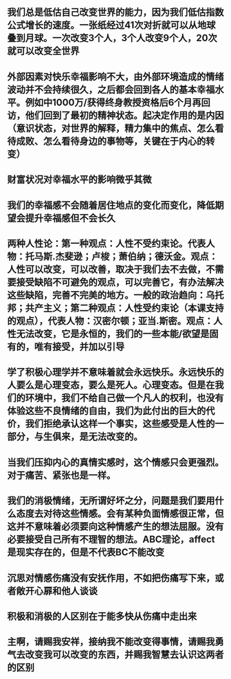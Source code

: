## 我们总是低估自己改变世界的能力，因为我们低估指数公式增长的速度。一张纸经过41次对折就可以从地球叠到月球。一次改变3个人，3个人改变9个人，20次就可以改变全世界

## 外部因素对快乐幸福影响不大，由外部环境造成的情绪波动并不会持续很久，之后都会回到各人的基本幸福水平。例如中1000万/获得终身教授资格后6个月再回访，他们回到了最初的精神状态。起决定作用的是内因（意识状态，对世界的解释，精力集中的焦点、怎么看待成败、怎么看待身边的事物等，关键在于内心的转变）

## 财富状况对幸福水平的影响微乎其微

## 我们的幸福感不会随着居住地点的变化而变化，降低期望会提升幸福感但不会长久

## 两种人性论：第一种观点：人性不受约束论。代表人物：托马斯.杰斐逊；卢梭；萧伯纳；德沃金。观点：人性可以改变，可以改善，取决于我们去不去做，不需要接受缺陷不可避免的观点，可以完善它，有办法解决这些缺陷，完善不完美的地方。一般的政治趋向：乌托邦；共产主义；第二种观点：人性受约束论（本课支持的观点），代表人物：汉密尔顿；亚当.斯密。观点：人性无法改变，它是永恒的，我们的一些本能/欲望是固有的，唯有接受，并加以引导

 ## 学了积极心理学并不意味着就会永远快乐。永远快乐的人要么是心理变态，要么是死人。心理变态。但是在我们的环境中，我们不给自己做一个凡人的权利，也没有体验这些不良情绪的自由，我们为此付出的巨大的代价，我们拒绝承认这样一个事实，这些感受是人性的一部分，与生俱来，是无法改变的。

 ## 当我们压抑内心的真情实感时，这个情感只会更强烈。对于痛苦、紧张也是一样。

 ## 我们的消极情绪，无所谓好坏之分，问题是我们要用什么态度去对待这些情感。会有某种负面情感很正常，但这并不意味着必须要向这种情感产生的想法屈服。没有必要接受自己所有不理智的想法。ABC理论，affect是现实存在的，但是不代表BC不能改变

## 沉思对情感伤痛没有安抚作用，不如把伤痛写下来，或者敞开心扉和他人谈谈

## 积极和消极的人区别在于能多快从伤痛中走出来

## 主啊，请赐我安祥，接纳我不能改变得事情，请赐我勇气去改变我可以改变的东西，并赐我智慧去认识这两者的区别

 
 
     